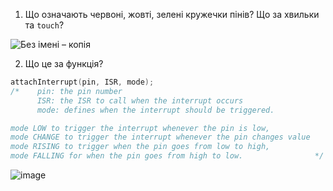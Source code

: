 1. Що означають червоні, жовті, зелені кружечки пінів? Що за хвильки та `touch`?

![Без імені – копія](https://github.com/user-attachments/assets/83bf3c3f-a524-46f0-81f5-245caaf78815)


2. Що це за функція?

``` cpp
attachInterrupt(pin, ISR, mode);
/*    pin: the pin number
      ISR: the ISR to call when the interrupt occurs
      mode: defines when the interrupt should be triggered.

mode LOW to trigger the interrupt whenever the pin is low,
mode CHANGE to trigger the interrupt whenever the pin changes value
mode RISING to trigger when the pin goes from low to high,
mode FALLING for when the pin goes from high to low.                */
```

![image](https://github.com/user-attachments/assets/e4d6569e-de80-4d0a-9797-b4986bfc5d10)
